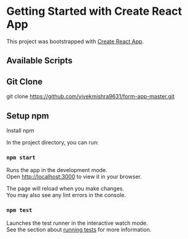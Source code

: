 # Getting Started with Create React App

This project was bootstrapped with [Create React App](https://github.com/facebook/create-react-app).

## Available Scripts

## Git Clone
git clone https://github.com/vivekmishra9631/form-app-master.git

## Setup npm
Install npm

In the project directory, you can run:

### `npm start`

Runs the app in the development mode.\
Open [http://localhost:3000](http://localhost:3000) to view it in your browser.

The page will reload when you make changes.\
You may also see any lint errors in the console.

### `npm test`

Launches the test runner in the interactive watch mode.\
See the section about [running tests](https://facebook.github.io/create-react-app/docs/running-tests) for more information.



